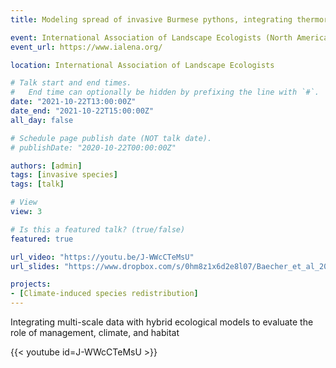 ```yaml
---
title: Modeling spread of invasive Burmese pythons, integrating thermoregulation, behavior, and mortality

event: International Association of Landscape Ecologists (North America)
event_url: https://www.ialena.org/

location: International Association of Landscape Ecologists

# Talk start and end times.
#   End time can optionally be hidden by prefixing the line with `#`.
date: "2021-10-22T13:00:00Z"
date_end: "2021-10-22T15:00:00Z"
all_day: false

# Schedule page publish date (NOT talk date).
# publishDate: "2020-10-22T00:00:00Z"

authors: [admin]
tags: [invasive species]
tags: [talk]

# View
view: 3

# Is this a featured talk? (true/false)
featured: true

url_video: "https://youtu.be/J-WWcCTeMsU"
url_slides: "https://www.dropbox.com/s/0hm8z1x6d2e8l07/Baecher_et_al_2022_IALE.pdf?dl=0"

projects:
- [Climate-induced species redistribution]
---
```


Integrating multi-scale data with hybrid ecological models to evaluate the role of management, climate, and habitat


{{< youtube id=J-WWcCTeMsU >}}
